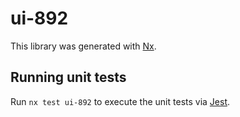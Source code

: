 # ui-892

This library was generated with [Nx](https://nx.dev).

## Running unit tests

Run `nx test ui-892` to execute the unit tests via [Jest](https://jestjs.io).
